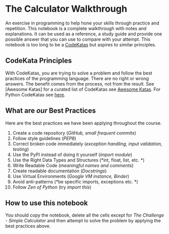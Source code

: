 # The Calculator Walkthrough
An exercise in programming to help hone your skills through practice and repetition.
This notebook is a complete walkthrough with notes and explanations. It can be used as a reference, a study guide and provide one possible answer that you can use to compare with your attempt. This notebook is too long to be a [CodeKatas](http://codekata.com/) but aspires to similar principles. 

## CodeKata Principles

With CodeKatas, you are trying to solve a problem and follow the best practices of the programming language.   There are no right or wrong answers. The benefit comes from the process, not from the result. See [Awesome Katas] for a curated list of CodeKatas see [Awesome Katas](https://github.com/gamontal/awesome-katas). For Python CodeKatas see [here](https://github.com/clair3st/code-katas).

## What are *our* Best Practices

Here are the best practices we have been applying throughout the course.

1. Create a code repository (*GitHub, small frequent commits*)
2. Follow style guidelines (*PEP8*)
3. Correct broken code immediately (*exception handling, input validation, testing*)
4. Use the PyPI instead of doing it yourself (*import module*)
5. Use the Right Data Types and Structures (*int, float, list, etc. *)
6. Write Readable Code (*meaningful names and comments*)
7. Create readable documentation (*Docstrings*)
8. Use Virtual Environments (*Google VM instance, Binder*)
9. Avoid anti-patterns (*be specific imports, exceptions etc. *)
10. Follow *Zen of Python* (try *import this*)

## How to use this notebook

You should copy the notebook, delete all the cells except for *The Challenge - Simple Calculator* and then attempt to solve the problem by applying the best practices above.

